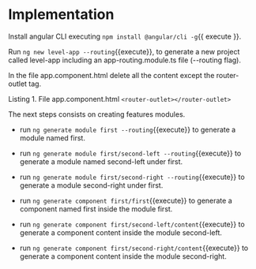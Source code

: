 # Implementation

Install angular CLI executing `npm install @angular/cli -g`{{ execute }}.

Run `ng new level-app --routing`{{execute}}, to generate a new project called level-app including an app-routing.module.ts file (--routing flag).

In the file app.component.html delete all the content except the router-outlet tag.

Listing 1. File app.component.html
`<router-outlet></router-outlet>`

The next steps consists on creating features modules.

- run `ng generate module first --routing`{{execute}} to generate a module named first.

- run `ng generate module first/second-left --routing`{{execute}} to generate a module named second-left under first.

- run `ng generate module first/second-right --routing`{{execute}} to generate a module second-right under first.

- run `ng generate component first/first`{{execute}} to generate a component named first inside the module first.

- run `ng generate component first/second-left/content`{{execute}} to generate a component content inside the module second-left.

- run `ng generate component first/second-right/content`{{execute}} to generate a component content inside the module second-right.
